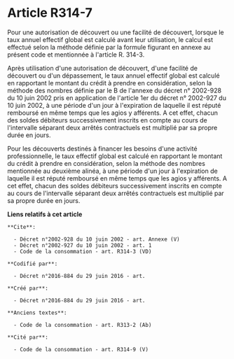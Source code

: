 # Article R314-7

Pour une autorisation de découvert ou une facilité de découvert, lorsque le taux annuel effectif global est calculé avant
leur utilisation, le calcul est effectué selon la méthode définie par la formule figurant en annexe au présent code et
mentionnée à l'article R. 314-3. 

Après utilisation d'une autorisation de découvert, d'une facilité de découvert ou d'un dépassement, le taux annuel effectif
global est calculé en rapportant le montant du crédit à prendre en considération, selon la méthode des nombres définie par le
B de l'annexe du décret n° 2002-928 du 10 juin 2002 pris en application de l'article 1er du décret n° 2002-927 du 10 juin
2002, à une période d'un jour à l'expiration de laquelle il est réputé remboursé en même temps que les agios y afférents. A
cet effet, chacun des soldes débiteurs successivement inscrits en compte au cours de l'intervalle séparant deux arrêtés
contractuels est multiplié par sa propre durée en jours. 

Pour les découverts destinés à financer les besoins d'une activité professionnelle, le taux effectif global est calculé en
rapportant le montant du crédit à prendre en considération, selon la méthode des nombres mentionnée au deuxième alinéa, à une
période d'un jour à l'expiration de laquelle il est réputé remboursé en même temps que les agios y afférents. A cet effet,
chacun des soldes débiteurs successivement inscrits en compte au cours de l'intervalle séparant deux arrêtés contractuels est
multiplié par sa propre durée en jours.

**Liens relatifs à cet article**

	**Cite**:

	  - Décret n°2002-928 du 10 juin 2002 - art. Annexe (V)
	  - Décret n°2002-927 du 10 juin 2002 - art. 1
	  - Code de la consommation - art. R314-3 (VD)

	**Codifié par**:

	  - Décret n°2016-884 du 29 juin 2016 - art.

	**Créé par**:

	  - Décret n°2016-884 du 29 juin 2016 - art.

	**Anciens textes**:

	  - Code de la consommation - art. R313-2 (Ab)

	**Cité par**:

	  - Code de la consommation - art. R314-9 (V)

